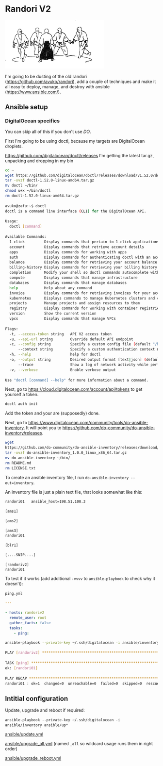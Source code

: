 # Randori V2

![](randori.gif)

I'm going to be dusting of the old randori (https://github.com/avuko/randori), add a couple of techniques and make it all easy to deploy, manage, and destroy with ansible (https://www.ansible.com/).

## Ansible setup

### DigitalOcean specifics

You can skip all of this if you don't use *DO*.

First I'm going to be using doctl, because my targets are DigitalOcean droplets.

https://github.com/digitalocean/doctl/releases I'm getting the latest tar.gz, unpacking and dropping in my bin

```bash
cd ~
wget https://github.com/digitalocean/doctl/releases/download/v1.52.0/doctl-1.52.0-linux-amd64.tar.gz
tar -xvzf doctl-1.52.0-linux-amd64.tar.gz
mv doctl ~/bin/
chmod u+x ~/bin/doctl
rm doctl-1.52.0-linux-amd64.tar.gz

avuko@zafu:~$ doctl 
doctl is a command line interface (CLI) for the DigitalOcean API.

Usage:
  doctl [command]

Available Commands:
  1-click         Display commands that pertain to 1-click applications
  account         Display commands that retrieve account details
  apps            Display commands for working with apps
  auth            Display commands for authenticating doctl with an account
  balance         Display commands for retrieving your account balance
  billing-history Display commands for retrieving your billing history
  completion      Modify your shell so doctl commands autocomplete with TAB
  compute         Display commands that manage infrastructure
  databases       Display commands that manage databases
  help            Help about any command
  invoice         Display commands for retrieving invoices for your account
  kubernetes      Displays commands to manage Kubernetes clusters and configurations
  projects        Manage projects and assign resources to them
  registry        Display commands for working with container registries
  version         Show the current version
  vpcs            Display commands that manage VPCs

Flags:
  -t, --access-token string   API V2 access token
  -u, --api-url string        Override default API endpoint
  -c, --config string         Specify a custom config file (default "/home/avuko/.config/doctl/config.yaml")
      --context string        Specify a custom authentication context name
  -h, --help                  help for doctl
  -o, --output string         Desired output format [text|json] (default "text")
      --trace                 Show a log of network activity while performing a command
  -v, --verbose               Enable verbose output

Use "doctl [command] --help" for more information about a command.
```

Next, go to https://cloud.digitalocean.com/account/api/tokens to get yourself a token. 

```bash
doctl auth init
```

Add the token and your are (supposedly) done.

Next, go to https://www.digitalocean.com/community/tools/do-ansible-inventory. It will point you to https://github.com/do-community/do-ansible-inventory/releases. 

```bash
wget
https://github.com/do-community/do-ansible-inventory/releases/download/v1.0.0/do-ansible-inventory_1.0.0_linux_x86_64.tar.gz
tar -xvzf do-ansible-inventory_1.0.0_linux_x86_64.tar.gz
mv do-ansible-inventory ~/bin/
rm README.md
rm LICENSE.txt
```

To create an ansible inventory file, I run `do-ansible-inventory --out=inventory`. 

An inventory file is just a plain text file, that looks somewhat like this:

```
randori01	ansible_host=198.51.100.3

[ams1]

[ams2]

[ams3]
randori01

[blr1]

[....SNIP....]

[randoriv2]
randori01
```



To test if it works (add additional `-vvvv` to `ansible-playbook` to check why it doesn't):

`ping.yml`

```yaml
---

- hosts: randoriv2
  remote_user: root 
  gather_facts: false
  tasks:
    - ping:

```



```bash
ansible-playbook --private-key ~/.ssh/digitalocean -i ansible/inventory ansible/ping.yml 

PLAY [randoriv2] **************************************************************************************************************************************************************************************************

TASK [ping] *******************************************************************************************************************************************************************************************************
ok: [randori01]

PLAY RECAP ********************************************************************************************************************************************************************************************************
randori01 : ok=1  changed=0  unreachable=0  failed=0  skipped=0  rescued=0  ignored=0   
```

## Intitial configuration

Update, upgrade and reboot if required:

`ansible-playbook --private-key ~/.ssh/digitalocean -i ansible/inventory ansible/up*`

[ansible/update.yml](ansible/update.yml)

[ansible/upgrade_all.yml](ansible/upgrade_all.yml) (named `_all` so wildcard usage runs them in right order)

[ansible/upgrade_reboot.yml](ansible/upgrade_reboot.yml)

